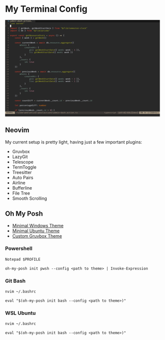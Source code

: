 # My Terminal Config

![Neovim](https://github.com/anav5704/terminal-config/blob/main/images/neovim.png)

## Neovim

My current setup is pretty light, having just a few important plugins:

- Gruvbox
- LazyGit
- Telescope
- TermToggle
- Treesitter
- Auto Pairs
- Airline
- Bufferline
- File Tree
- Smooth Scrolling

## Oh My Posh

- [Minimal Windows Theme](https://github.com/anav5704/terminal-config/blob/main/oh-my-posh/windows.omp.json)
- [Minimal Ubuntu Theme](https://github.com/anav5704/terminal-config/blob/main/oh-my-posh/ubuntu.omp.json)
- [Custom Gruvbox Theme](https://github.com/anav5704/terminal-config/blob/main/oh-my-posh/gruvbox.omp.json)

### Powershell

```
Notepad $PROFILE
```

```
oh-my-posh init pwsh --config <path to theme> | Invoke-Expression
```

### Git Bash

```
nvim ~/.bashrc
```

```
eval "$(oh-my-posh init bash --config <path to theme>)"
```

### WSL Ubuntu

```
nvim ~/.bashrc
```

```
eval "$(oh-my-posh init bash --config <path to theme>)"
```
